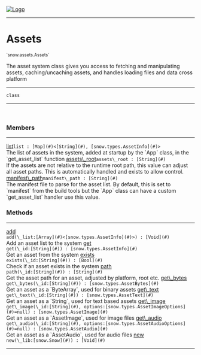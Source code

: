 
[![Logo](../../../images/logo.png)](../../../api/index.html)

---



<h1>Assets</h1>
<small>`snow.assets.Assets`</small>

The asset system class gives you access to fetching and manipulating assets,
    caching/uncaching assets, and handles loading files and data cross platform

---

`class`

---

&nbsp;
&nbsp;



<h3>Members</h3> <hr/><span class="member apipage">
                <a name="list"><a class="lift" href="#list">list</a></a><code class="signature apipage">list : [Map](#)&lt;[String](#), [snow.types.AssetInfo](#)&gt;</code><br/></span>
            <span class="small_desc_flat">The list of assets in the system, added at startup by the `App` class, in the `get_asset_list` function</span><span class="member apipage">
                <a name="assets_root"><a class="lift" href="#assets_root">assets\_root</a></a><code class="signature apipage">assets\_root : [String](#)</code><br/></span>
            <span class="small_desc_flat">If the assets are not relative to the runtime root path, this value can adjust all asset paths. This is automatically handled and exists to allow control.</span><span class="member apipage">
                <a name="manifest_path"><a class="lift" href="#manifest_path">manifest\_path</a></a><code class="signature apipage">manifest\_path : [String](#)</code><br/></span>
            <span class="small_desc_flat">The manifest file to parse for the asset list. By default, this is set to `manifest` from the build tools but the `App` class can have a custom `get_asset_list` handler use this value.</span>





<h3>Methods</h3> <hr/><span class="method apipage">
            <a name="add"><a class="lift" href="#add">add</a></a> <div class="clear"></div><code class="signature apipage">add(\_list:[Array](#)&lt;[snow.types.AssetInfo](#)&gt;<span></span>) : [Void](#)</code><br/><span class="small_desc_flat">Add an asset list to the system</span>
        </span>
    <span class="method apipage">
            <a name="get"><a class="lift" href="#get">get</a></a> <div class="clear"></div><code class="signature apipage">get(\_id:[String](#)<span></span>) : [snow.types.AssetInfo](#)</code><br/><span class="small_desc_flat">Get an asset from the system</span>
        </span>
    <span class="method apipage">
            <a name="exists"><a class="lift" href="#exists">exists</a></a> <div class="clear"></div><code class="signature apipage">exists(\_id:[String](#)<span></span>) : [Bool](#)</code><br/><span class="small_desc_flat">Check if an asset exists in the system</span>
        </span>
    <span class="method apipage">
            <a name="path"><a class="lift" href="#path">path</a></a> <div class="clear"></div><code class="signature apipage">path(\_id:[String](#)<span></span>) : [String](#)</code><br/><span class="small_desc_flat">Get the asset path for an asset, adjusted by platform, root etc.</span>
        </span>
    <span class="method apipage">
            <a name="get_bytes"><a class="lift" href="#get_bytes">get\_bytes</a></a> <div class="clear"></div><code class="signature apipage">get\_bytes(\_id:[String](#)<span></span>) : [snow.types.AssetBytes](#)</code><br/><span class="small_desc_flat">Get an asset as a `ByteArray`, used for binary assets</span>
        </span>
    <span class="method apipage">
            <a name="get_text"><a class="lift" href="#get_text">get\_text</a></a> <div class="clear"></div><code class="signature apipage">get\_text(\_id:[String](#)<span></span>) : [snow.types.AssetText](#)</code><br/><span class="small_desc_flat">Get an asset as a `String`, used for text based assets</span>
        </span>
    <span class="method apipage">
            <a name="get_image"><a class="lift" href="#get_image">get\_image</a></a> <div class="clear"></div><code class="signature apipage">get\_image(\_id:[String](#)<span></span>, options:[snow.types.AssetImageOptions](#)<span>=null</span>) : [snow.types.AssetImage](#)</code><br/><span class="small_desc_flat">Get an asset as a `AssetImage`, used for image files</span>
        </span>
    <span class="method apipage">
            <a name="get_audio"><a class="lift" href="#get_audio">get\_audio</a></a> <div class="clear"></div><code class="signature apipage">get\_audio(\_id:[String](#)<span></span>, options:[snow.types.AssetAudioOptions](#)<span>=null</span>) : [snow.types.AssetAudio](#)</code><br/><span class="small_desc_flat">Get an asset as a `AssetAudio`, used for audio files</span>
        </span>
    <span class="method apipage">
            <a name="new"><a class="lift" href="#new">new</a></a> <div class="clear"></div><code class="signature apipage">new(\_lib:[snow.Snow](#)<span></span>) : [Void](#)</code><br/><span class="small_desc_flat"></span>
        </span>
    





---

&nbsp;
&nbsp;
&nbsp;
&nbsp;